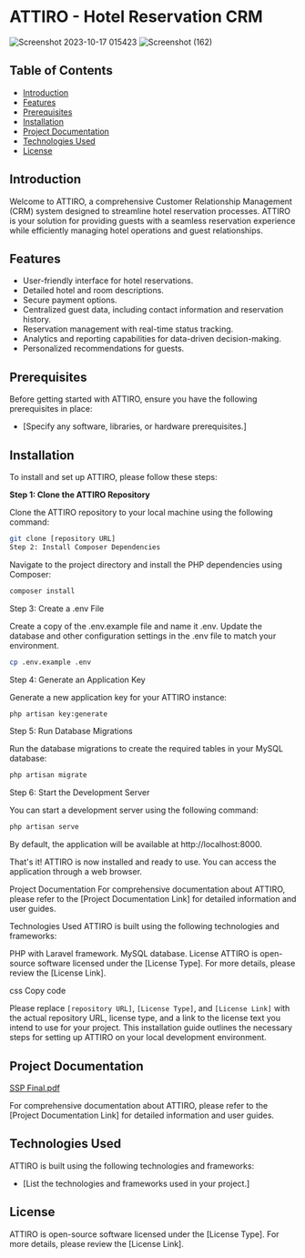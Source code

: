# ATTIRO - Hotel Reservation CRM
![Screenshot 2023-10-17 015423](https://github.com/dulminperera/ATTIRO/assets/88973886/8d3709bb-f567-4407-957e-b44b6ecd4b8d)
![Screenshot (162)](https://github.com/dulminperera/ATTIRO/assets/88973886/790f3426-4e02-48b9-aeea-24ffe5982f40)

## Table of Contents

- [Introduction](#introduction)
- [Features](#features)
- [Prerequisites](#prerequisites)
- [Installation](#installation)
- [Project Documentation](#project-documentation)
- [Technologies Used](#technologies-used)
- [License](#license)

## Introduction

Welcome to ATTIRO, a comprehensive Customer Relationship Management (CRM) system designed to streamline hotel reservation processes. ATTIRO is your solution for providing guests with a seamless reservation experience while efficiently managing hotel operations and guest relationships.

## Features

- User-friendly interface for hotel reservations.
- Detailed hotel and room descriptions.
- Secure payment options.
- Centralized guest data, including contact information and reservation history.
- Reservation management with real-time status tracking.
- Analytics and reporting capabilities for data-driven decision-making.
- Personalized recommendations for guests.

## Prerequisites

Before getting started with ATTIRO, ensure you have the following prerequisites in place:

- [Specify any software, libraries, or hardware prerequisites.]
## Installation

To install and set up ATTIRO, please follow these steps:

**Step 1: Clone the ATTIRO Repository**

Clone the ATTIRO repository to your local machine using the following command:

```bash
git clone [repository URL]
Step 2: Install Composer Dependencies
```
Navigate to the project directory and install the PHP dependencies using Composer:

```bash
composer install
```
Step 3: Create a .env File

Create a copy of the .env.example file and name it .env. Update the database and other configuration settings in the .env file to match your environment.

```bash
cp .env.example .env
```
Step 4: Generate an Application Key

Generate a new application key for your ATTIRO instance:

```bash
php artisan key:generate
```
Step 5: Run Database Migrations

Run the database migrations to create the required tables in your MySQL database:

```bash
php artisan migrate
```
Step 6: Start the Development Server

You can start a development server using the following command:

```bash
php artisan serve
```
By default, the application will be available at http://localhost:8000.

That's it! ATTIRO is now installed and ready to use. You can access the application through a web browser.

Project Documentation
For comprehensive documentation about ATTIRO, please refer to the [Project Documentation Link] for detailed information and user guides.

Technologies Used
ATTIRO is built using the following technologies and frameworks:

PHP with Laravel framework.
MySQL database.
License
ATTIRO is open-source software licensed under the [License Type]. For more details, please review the [License Link].

css
Copy code

Please replace `[repository URL]`, `[License Type]`, and `[License Link]` with the actual repository URL, license type, and a link to the license text you intend to use for your project. This installation guide outlines the necessary steps for setting up ATTIRO on your local development environment.






## Project Documentation
[SSP Final.pdf](https://github.com/dulminperera/ATTIRO/files/12921556/SSP.Final.pdf)

For comprehensive documentation about ATTIRO, please refer to the [Project Documentation Link] for detailed information and user guides.

## Technologies Used

ATTIRO is built using the following technologies and frameworks:

- [List the technologies and frameworks used in your project.]

## License

ATTIRO is open-source software licensed under the [License Type]. For more details, please review the [License Link].
